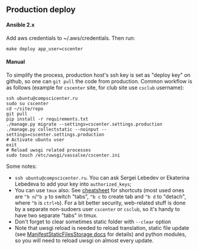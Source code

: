 ## Production deploy

#### Ansible 2.x

Add aws credentials to ~/.aws/credentials. Then run:

    make deploy app_user=cscenter

#### Manual

To simplify the process, production host's ssh key is
set as "deploy key" on github, so one can `git pull` the code from
production. Common workflow is as follows (example for `cscenter` site, 
for club site use `csclub` username):

```
ssh ubuntu@compscicenter.ru
sudo su cscenter
cd ~/site/repo
git pull
pip install -r requirements.txt
./manage.py migrate --settings=cscenter.settings.production
./manage.py collectstatic --noinput --settings=cscenter.settings.production
# Activate ubuntu user
exit
# Reload uwsgi related processes
sudo touch /etc/uwsgi/vassalse/cscenter.ini
```

Some notes:
* `ssh ubuntu@compscicenter.ru`. You can ask Sergei Lebedev or Ekaterina
Lebedeva to add your key into `authorized_keys`;
* You can use `tmux` also. See [cheatsheet](http://www.dayid.org/os/notes/tm.html) 
for shortcuts (most used ones
are `^b n`/`^b p` to switch "tabs", `^b c` to create tab and `^b d` to "detach",
where `^b` is `ctrl+b`). For a bit better security, web-related stuff is done by
a separate non-sudoers user `cscenter` or `csclub`, so it's handy to 
have two separate "tabs" in tmux.
* Don't forget to clear sometimes static folder with `--clear` option
* Note that uwsgi reload is needed
to reload translation, static file update (see
[ManifestStaticFilesStorage docs](https://docs.djangoproject.com/en/1.9/ref/contrib/staticfiles/#django.contrib.staticfiles.storage.ManifestStaticFilesStorage)
for details) and python modules, so you will need to reload uwsgi on almost
every update.